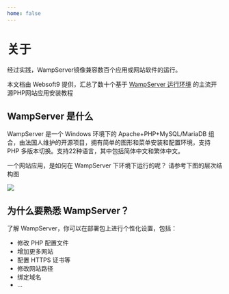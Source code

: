 ```yaml
---
home: false
---
```


# 关于

经过实践，WampServer镜像兼容数百个应用或网站软件的运行。

本文档由 Websoft9 提供，汇总了数十个基于 [WampServer 运行环境](http://support.websoft9.com/docs/wampserver/zh) 的主流开源PHP网站应用安装教程

## WampServer 是什么

WampServer 是一个 Windows 环境下的 Apache+PHP+MySQL/MariaDB 组合，由法国人维护的开源项目，拥有简单的图形和菜单安装和配置环境，支持 PHP 多版本切换。支持22种语言，其中包括简体中文和繁体中文。

一个网站应用，是如何在 WampServer 下环境下运行的呢？ 请参考下图的层次结构图

![](https://libs.websoft9.com/Websoft9/DocsPicture/zh/wamp/php-infra-websoft9.png)

## 为什么要熟悉 WampServer？

了解 WampServer，你可以在部署包上进行个性化设置，包括：

- 修改 PHP 配置文件
- 增加更多网站
- 配置 HTTPS 证书等
- 修改网站路径
- 绑定域名
- ...

